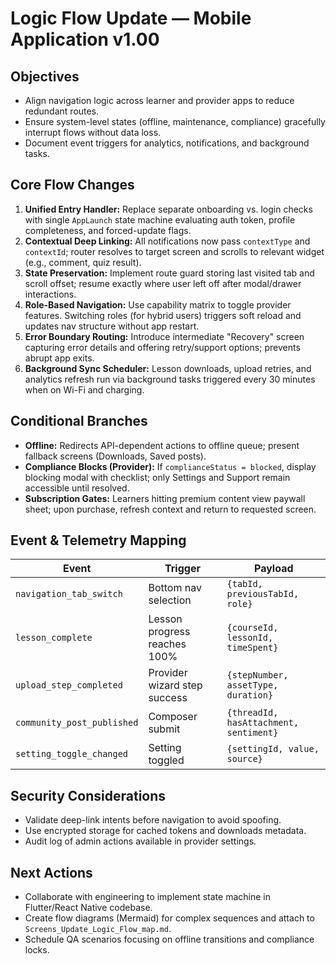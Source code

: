 # Logic Flow Update — Mobile Application v1.00

## Objectives
- Align navigation logic across learner and provider apps to reduce redundant routes.
- Ensure system-level states (offline, maintenance, compliance) gracefully interrupt flows without data loss.
- Document event triggers for analytics, notifications, and background tasks.

## Core Flow Changes
1. **Unified Entry Handler:** Replace separate onboarding vs. login checks with single `AppLaunch` state machine evaluating auth token, profile completeness, and forced-update flags.
2. **Contextual Deep Linking:** All notifications now pass `contextType` and `contextId`; router resolves to target screen and scrolls to relevant widget (e.g., comment, quiz result).
3. **State Preservation:** Implement route guard storing last visited tab and scroll offset; resume exactly where user left off after modal/drawer interactions.
4. **Role-Based Navigation:** Use capability matrix to toggle provider features. Switching roles (for hybrid users) triggers soft reload and updates nav structure without app restart.
5. **Error Boundary Routing:** Introduce intermediate "Recovery" screen capturing error details and offering retry/support options; prevents abrupt app exits.
6. **Background Sync Scheduler:** Lesson downloads, upload retries, and analytics refresh run via background tasks triggered every 30 minutes when on Wi-Fi and charging.

## Conditional Branches
- **Offline:** Redirects API-dependent actions to offline queue; present fallback screens (Downloads, Saved posts).
- **Compliance Blocks (Provider):** If `complianceStatus = blocked`, display blocking modal with checklist; only Settings and Support remain accessible until resolved.
- **Subscription Gates:** Learners hitting premium content view paywall sheet; upon purchase, refresh context and return to requested screen.

## Event & Telemetry Mapping
| Event | Trigger | Payload |
| --- | --- | --- |
| `navigation_tab_switch` | Bottom nav selection | `{tabId, previousTabId, role}` |
| `lesson_complete` | Lesson progress reaches 100% | `{courseId, lessonId, timeSpent}` |
| `upload_step_completed` | Provider wizard step success | `{stepNumber, assetType, duration}` |
| `community_post_published` | Composer submit | `{threadId, hasAttachment, sentiment}` |
| `setting_toggle_changed` | Setting toggled | `{settingId, value, source}` |

## Security Considerations
- Validate deep-link intents before navigation to avoid spoofing.
- Use encrypted storage for cached tokens and downloads metadata.
- Audit log of admin actions available in provider settings.

## Next Actions
- Collaborate with engineering to implement state machine in Flutter/React Native codebase.
- Create flow diagrams (Mermaid) for complex sequences and attach to `Screens_Update_Logic_Flow_map.md`.
- Schedule QA scenarios focusing on offline transitions and compliance locks.
